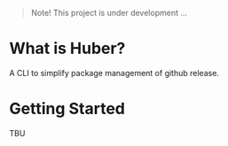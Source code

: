 > Note! This project is under development ...

# What is Huber?
A CLI to simplify package management of github release.

# Getting Started

TBU
